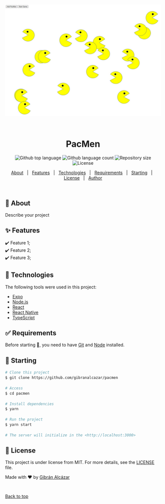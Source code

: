 <div align="center" id="top"> 
  <img src="./PacMen.jpg" alt="PacMen" />

  &#xa0;

  <!-- <a href="https://pacmen.netlify.app">Demo</a> -->
</div>

<h1 align="center">PacMen</h1>

<p align="center">
  <img alt="Github top language" src="https://img.shields.io/github/languages/top/gibranalcazar/pacmen?color=56BEB8">

  <img alt="Github language count" src="https://img.shields.io/github/languages/count/gibranalcazar/pacmen?color=56BEB8">

  <img alt="Repository size" src="https://img.shields.io/github/repo-size/gibranalcazar/pacmen?color=56BEB8">

  <img alt="License" src="https://img.shields.io/github/license/gibranalcazar/pacmen?color=56BEB8">

  <!-- <img alt="Github issues" src="https://img.shields.io/github/issues/gibranalcazar/pacmen?color=56BEB8" /> -->

  <!-- <img alt="Github forks" src="https://img.shields.io/github/forks/gibranalcazar/pacmen?color=56BEB8" /> -->

  <!-- <img alt="Github stars" src="https://img.shields.io/github/stars/gibranalcazar/pacmen?color=56BEB8" /> -->
</p>

<!-- Status -->

<!-- <h4 align="center"> 
	🚧  PacMen 🚀 Under construction...  🚧
</h4> 

<hr> -->

<p align="center">
  <a href="#dart-about">About</a> &#xa0; | &#xa0; 
  <a href="#sparkles-features">Features</a> &#xa0; | &#xa0;
  <a href="#rocket-technologies">Technologies</a> &#xa0; | &#xa0;
  <a href="#white_check_mark-requirements">Requirements</a> &#xa0; | &#xa0;
  <a href="#checkered_flag-starting">Starting</a> &#xa0; | &#xa0;
  <a href="#memo-license">License</a> &#xa0; | &#xa0;
  <a href="https://github.com/gibranalcazar" target="_blank">Author</a>
</p>

<br>

## :dart: About ##

Describe your project

## :sparkles: Features ##

:heavy_check_mark: Feature 1;\
:heavy_check_mark: Feature 2;\
:heavy_check_mark: Feature 3;

## :rocket: Technologies ##

The following tools were used in this project:

- [Expo](https://expo.io/)
- [Node.js](https://nodejs.org/en/)
- [React](https://pt-br.reactjs.org/)
- [React Native](https://reactnative.dev/)
- [TypeScript](https://www.typescriptlang.org/)

## :white_check_mark: Requirements ##

Before starting :checkered_flag:, you need to have [Git](https://git-scm.com) and [Node](https://nodejs.org/en/) installed.

## :checkered_flag: Starting ##

```bash
# Clone this project
$ git clone https://github.com/gibranalcazar/pacmen

# Access
$ cd pacmen

# Install dependencies
$ yarn

# Run the project
$ yarn start

# The server will initialize in the <http://localhost:3000>
```

## :memo: License ##

This project is under license from MIT. For more details, see the [LICENSE](LICENSE.md) file.


Made with :heart: by <a href="https://github.com/gibranalcazar" target="_blank">Gibrán Alcázar</a>

&#xa0;

<a href="#top">Back to top</a>
